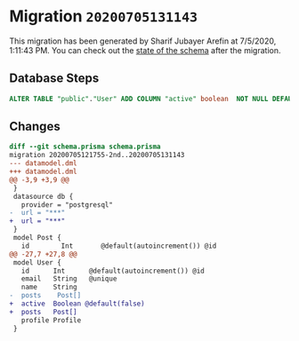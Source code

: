 # Migration `20200705131143`

This migration has been generated by Sharif Jubayer Arefin at 7/5/2020, 1:11:43 PM.
You can check out the [state of the schema](./schema.prisma) after the migration.

## Database Steps

```sql
ALTER TABLE "public"."User" ADD COLUMN "active" boolean  NOT NULL DEFAULT false;
```

## Changes

```diff
diff --git schema.prisma schema.prisma
migration 20200705121755-2nd..20200705131143
--- datamodel.dml
+++ datamodel.dml
@@ -3,9 +3,9 @@
 }
 datasource db {
   provider = "postgresql"
-  url = "***"
+  url = "***"
 }
 model Post {
   id        Int       @default(autoincrement()) @id
@@ -27,7 +27,8 @@
 model User {
   id      Int      @default(autoincrement()) @id
   email   String   @unique
   name    String
-  posts    Post[]
+  active  Boolean @default(false)
+  posts   Post[]
   profile Profile
 }
```


